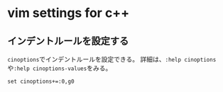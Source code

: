 # vim settings for c++

## インデントルールを設定する
`cinoptions`でインデントルールを設定できる。
詳細は、`:help cinoptions`や`:help cinoptions-values`をみる。

```vim
set cinoptions+=:0,g0
```

